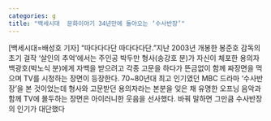 ```yaml
---
categories: g
title: "백세시대  문화이야기 34년만에 돌아오는 ‘수사반장’"
---
```

[백세시대=배성호 기자] “따다다다단 따다다다단.”지난 2003년 개봉한 봉준호 감독의 초기 걸작 ‘살인의 추억’에서는 주인공 박두만 형사(송강호 분)가 자신이 체포한 용의자 백광호(박노식 분)에게 자백을 받으려고 각종 고문을 하다가 뜬금없이 함께 짜장면을 먹으며 TV를 시청하는 장면이 등장한다. 70~80년대 최고 인기였던 MBC 드라마 ‘수사반장’을 본 것이었는데 형사와 고문받던 용의자라는 본분을 잊은 채 유명한 오프닝 음악과 함께 TV에 몰두하는 장면은 아이러니한 웃음을 선사했다. 바꿔 말하면 그만큼 수사반장의 인기가 대단했다
